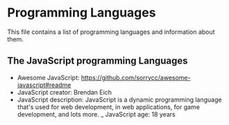 # Programming Languages
This file contains a list of programming languages and information about them.

## The JavaScript programming Languages
- Awesome JavaScript: https://github.com/sorrycc/awesome-javascript#readme
- JavaScript creator: Brendan Eich
- JavaScript description: JavaScript is a dynamic programming language that's used for web development, in web applications, for game development, and lots more.
_ JavaScript age: 18 years
